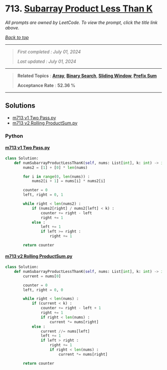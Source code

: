 # 713. [Subarray Product Less Than K](<https://leetcode.com/problems/subarray-product-less-than-k>)

*All prompts are owned by LeetCode. To view the prompt, click the title link above.*

*[Back to top](<../README.md>)*

------

> *First completed : July 01, 2024*
>
> *Last updated : July 01, 2024*

------

> **Related Topics** : **[Array](<by_topic/Array.md>), [Binary Search](<by_topic/Binary Search.md>), [Sliding Window](<by_topic/Sliding Window.md>), [Prefix Sum](<by_topic/Prefix Sum.md>)**
>
> **Acceptance Rate** : **52.36 %**

------

## Solutions

- [m713 v1 Two Pass.py](<../my-submissions/m713 v1 Two Pass.py>)
- [m713 v2 Rolling ProductSum.py](<../my-submissions/m713 v2 Rolling ProductSum.py>)
### Python
#### [m713 v1 Two Pass.py](<../my-submissions/m713 v1 Two Pass.py>)
```Python
class Solution:
    def numSubarrayProductLessThanK(self, nums: List[int], k: int) -> int:
        nums2 = [1] + [0] * len(nums)

        for i in range(0, len(nums)) :
            nums2[i + 1] = nums[i] * nums2[i]

        counter = 0
        left, right = 0, 1

        while right < len(nums2) :
            if (nums2[right] / nums2[left] < k) :
                counter += right - left
                right += 1
            else :
                left += 1
                if left >= right :
                    right += 1

        return counter
```

#### [m713 v2 Rolling ProductSum.py](<../my-submissions/m713 v2 Rolling ProductSum.py>)
```Python
class Solution:
    def numSubarrayProductLessThanK(self, nums: List[int], k: int) -> int:
        current = nums[0]

        counter = 0
        left, right = 0, 0

        while right < len(nums) :
            if (current < k) :
                counter += right - left + 1
                right += 1
                if right < len(nums) :
                    current *= nums[right]
            else :
                current //= nums[left]
                left += 1
                if left > right :
                    right += 1
                    if right < len(nums) :
                        current *= nums[right]

        return counter
```

